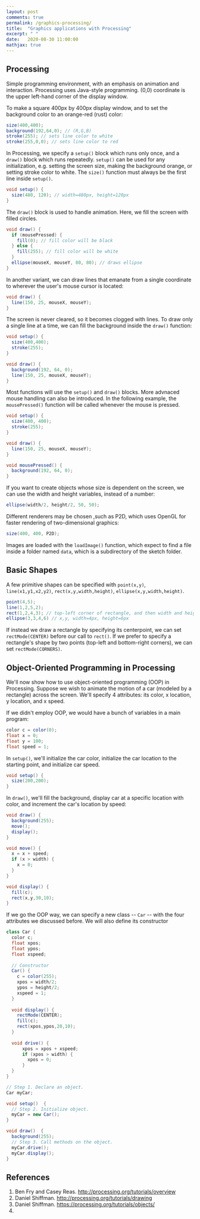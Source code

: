 ```yaml
---
layout: post
comments: true
permalink: /graphics-processing/
title:  "Graphics applications with Processing"
excerpt: " "
date:   2020-08-30 11:00:00
mathjax: true
---
```


## Processing
Simple programming environment, with an emphasis on animation and interaction. Processing uses Java-style programming.
(0,0) coordinate is the upper left-hand corner of the display window.

To make a square 400px by 400px display window, and to set the background color to an orange-red (rust) color:

```java
size(400,400);
background(192,64,0); // (R,G,B)
stroke(255); // sets line color to white
stroke(255,0,0); // sets line color to red
```

In Processing, we specify a `setup()` block which runs only once, and a `draw()` block which runs repeatedly. `setup()` can be used for any initialization, e.g. setting the screen size, making the background orange, or setting stroke color to white. The `size()` function must always be the first line inside `setup()`. 
```java
void setup() {
  size(480, 120); // width=480px, height=120px
}
```
The `draw()` block is used to handle animation. Here, we fill the screen with filled circles.
```java
void draw() {
  if (mousePressed) {
    fill(0); // fill color will be black
  } else {
    fill(255); // fill color will be white
  }
  ellipse(mouseX, mouseY, 80, 80); // draws ellipse
}
```

In another variant, we can draw lines that emanate from a single coordinate to wherever the user's mouse cursor is located:
```java
void draw() {
  line(150, 25, mouseX, mouseY);
}
```
The screen is never cleared, so it becomes clogged with lines. To draw only a single line at a time, we can fill the background inside the `draw()` function:
```java
void setup() {
  size(400,400);
  stroke(255);
}

void draw() {
  background(192, 64, 0);
  line(150, 25, mouseX, mouseY);
}
```
Most functions will use the `setup()` and `draw()` blocks. More advnaced mouse handling can also be introduced. In the following example, the `mousePressed()` function will be called whenever the mouse is pressed.
```java
void setup() {
  size(400, 400);
  stroke(255);
}

void draw() {
  line(150, 25, mouseX, mouseY);
}

void mousePressed() {
  background(192, 64, 0);
}
```

If you want to create objects whose size is dependent on the screen, we can use the width and height variables, instead of a number:
```java
ellipse(width/2, height/2, 50, 50);
```
Different renderers may be chosen ,such as P2D, which uses OpenGL for faster rendering of two-dimensional graphics:
```java
size(400, 400, P2D);
```
Images are loaded with the `loadImage()` function, which expect to find a file inside a folder named `data`, which is a subdirectory of the sketch folder.

## Basic Shapes
A few primitive shapes can be specified with `point(x,y)`, `line(x1,y1,x2,y2)`, `rect(x,y,width,height)`, `ellipse(x,y,width,height)`.
```java
point(4,5);
line(1,2,5,2);
rect(1,2,4,3); // top-left corner of rectangle, and then width and height
ellipse(3,3,4,6) // x,y, width=4px, height=6px
```
If instead we draw a rectangle by specifying its centerpoint, we can set `rectMode(CENTER)` before our call to `rect()`. If we prefer to specify a rectangle's shape by two points (top-left and bottom-right corners), we can set `rectMode(CORNERS)`.

## Object-Oriented Programming in Processing

We'll now show how to use object-oriented programming (OOP) in Processing. Suppose we wish to animate the motion of a car (modeled by a rectangle) across the screen. We'll specify 4 attributes: its color, x location, y location, and x speed.

If we didn't employ OOP, we would have a bunch of variables in a main program:
```java
color c = color(0);
float x = 0;
float y = 100;
float speed = 1;
```

In `setup()`, we'll initialize the car color, initialize the car location to the starting point, and initialize car speed.
```java
void setup() {
  size(200,200);
}
```

In `draw()`, we'll fill the background, display car at a specific location with color, and increment the car's location by speed:
```java
void draw() {
  background(255);
  move();
  display();
}

void move() {
  x = x + speed;
  if (x > width) {
    x = 0;
  }
}

void display() {
  fill(c);
  rect(x,y,30,10);
}
```

If we go the OOP way, we can specify a new class -- `Car` -- with the four attributes we discussed before. We will also define its constructor
```java
class Car {
  color c;
  float xpos;
  float ypos;
  float xspeed;
 
  // Constructor
  Car() {
    c = color(255);
    xpos = width/2;
    ypos = height/2;
    xspeed = 1;
  }
 
  void display() {
    rectMode(CENTER);
    fill(c);
    rect(xpos,ypos,20,10);
  }
 
  void drive() {
      xpos = xpos + xspeed;
      if (xpos > width) {
        xpos = 0;
      }
  }
}

// Step 1. Declare an object.
Car myCar;

void setup()  {    
  // Step 2. Initialize object.
  myCar = new Car();  
}

void draw()  {    
  background(255);  
  // Step 3. Call methods on the object.
  myCar.drive();  
  myCar.display();  
}
```

## References
1. Ben Fry and Casey Reas. http://processing.org/tutorials/overview
2. Daniel Shiffman. http://processing.org/tutorials/drawing
3. Daniel Shiffman. https://processing.org/tutorials/objects/
4. 
